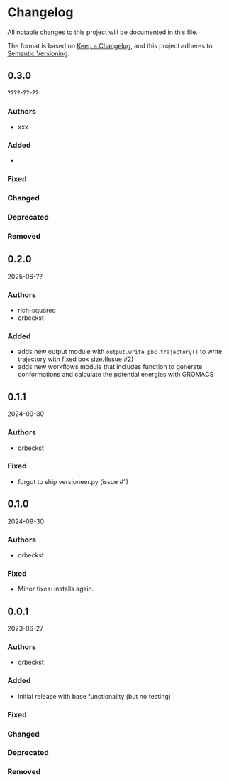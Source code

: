 # Changelog
All notable changes to this project will be documented in this file.

The format is based on [Keep a Changelog](https://keepachangelog.com/en/1.0.0/),
and this project adheres to [Semantic Versioning](https://semver.org/spec/v2.0.0.html).

<!--
The rules for this file:
  * entries are sorted newest-first.
  * summarize sets of changes - don't reproduce every git log comment here.
  * don't ever delete anything.
  * keep the format consistent:
    * do not use tabs but use spaces for formatting
    * 79 char width
    * YYYY-MM-DD date format (following ISO 8601)
  * accompany each entry with github issue/PR number (Issue #xyz)
-->

## 0.3.0

????-??-??

### Authors
- xxx

### Added
- 

### Fixed
<!-- Bug Fixes -->

### Changed
<!-- Changes In Existing Functionality -->

### Deprecated
<!-- Soon-To-Be Removed Features -->

### Removed
<!-- Removed Features -->

## 0.2.0

2025-06-??

### Authors
- rich-squared
- orbeckst

### Added
- adds new output module with `output.write_pbc_trajectory()` to write trajectory with fixed box size.(Issue #2)
- adds new workflows module that includes function to generate conformations and calculate the potential energies with GROMACS  

## 0.1.1

2024-09-30

### Authors
<!-- GitHub usernames of contributors to this release -->
- orbeckst

### Fixed
- forgot to ship versioneer.py (issue #1)


## 0.1.0

2024-09-30

### Authors
<!-- GitHub usernames of contributors to this release -->
- orbeckst

### Fixed
- Minor fixes: installs again.


## 0.0.1

2023-06-27

### Authors
<!-- GitHub usernames of contributors to this release -->
- orbeckst

### Added
- initial release with base functionality (but no testing)

### Fixed
<!-- Bug fixes -->

### Changed
<!-- Changes in existing functionality -->

### Deprecated
<!-- Soon-to-be removed features -->

### Removed
<!-- Removed features -->
